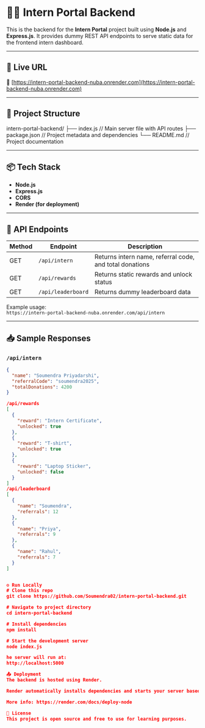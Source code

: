 # 🧑‍💻 Intern Portal Backend

This is the backend for the **Intern Portal** project built using **Node.js** and **Express.js**. It provides dummy REST API endpoints to serve static data for the frontend intern dashboard.

---

## 🚀 Live URL

🔗 [https://intern-portal-backend-nuba.onrender.com](https://intern-portal-backend-nuba.onrender.com)

---

## 📁 Project Structure

intern-portal-backend/
├── index.js // Main server file with API routes
├── package.json // Project metadata and dependencies
└── README.md // Project documentation

---

## 📦 Tech Stack

- **Node.js**
- **Express.js**
- **CORS**
- **Render (for deployment)**

---

## 📡 API Endpoints

| Method | Endpoint                        | Description                                 |
|--------|----------------------------------|---------------------------------------------|
| GET    | `/api/intern`                   | Returns intern name, referral code, and total donations |
| GET    | `/api/rewards`                  | Returns static rewards and unlock status    |
| GET    | `/api/leaderboard`              | Returns dummy leaderboard data              |

Example usage:  
`https://intern-portal-backend-nuba.onrender.com/api/intern`

---

## 📥 Sample Responses

### `/api/intern`

```json
{
  "name": "Soumendra Priyadarshi",
  "referralCode": "soumendra2025",
  "totalDonations": 4200
}

/api/rewards
[
  {
    "reward": "Intern Certificate",
    "unlocked": true
  },
  {
    "reward": "T-shirt",
    "unlocked": true
  },
  {
    "reward": "Laptop Sticker",
    "unlocked": false
  }
]
/api/leaderboard
[
  {
    "name": "Soumendra",
    "referrals": 12
  },
  {
    "name": "Priya",
    "referrals": 9
  },
  {
    "name": "Rahul",
    "referrals": 7
  }
]


⚙️ Run Locally
# Clone this repo
git clone https://github.com/Soumendra02/intern-portal-backend.git

# Navigate to project directory
cd intern-portal-backend

# Install dependencies
npm install

# Start the development server
node index.js

he server will run at:
http://localhost:5000

📤 Deployment
The backend is hosted using Render.

Render automatically installs dependencies and starts your server based on index.js.

More info: https://render.com/docs/deploy-node

📄 License
This project is open source and free to use for learning purposes.